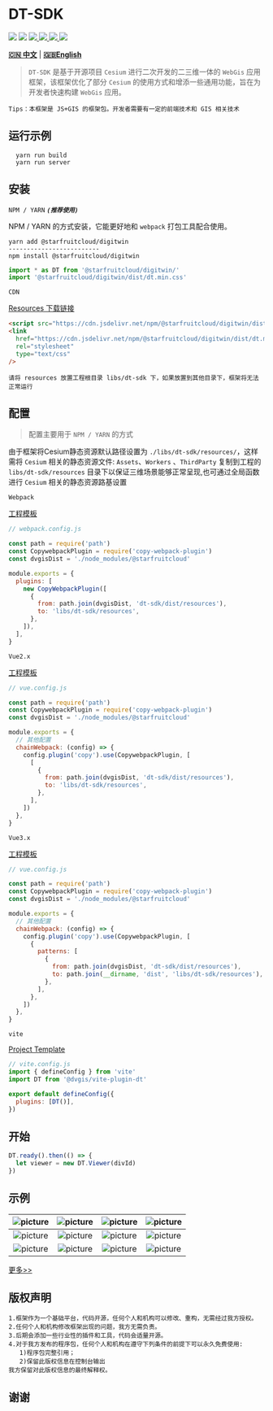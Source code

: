 # DT-SDK

<p>
<img src="https://img.shields.io/github/actions/workflow/status/dvgis/dt-sdk/build.yml"/>
<img src="https://img.shields.io/badge/license-Apache%202-blue"/>
<a href="https://www.npmjs.com/package/@starfruitcloud/digitwin" target="_blank">
 <img src="https://img.shields.io/npm/v/@starfruitcloud/digitwin?color=orange&logo=npm" />
</a>
<a href="https://www.npmjs.com/package/@starfruitcloud/digitwin" target="_blank">
 <img src="https://img.shields.io/npm/dt/@starfruitcloud/digitwin?logo=npm"/>
</a>
<a href="https://resource.dvgis.cn/dt-docs/zh/" target="_blank">
 <img src="https://img.shields.io/badge/docs-online-yellow.svg"/>
</a>
<a href="http://www.shuqin.cc" target="_blank">
 <img src="https://img.shields.io/badge/demo-online-red.svg"/>
</a>
</p>

[**🇨🇳 中文**](./README_zh.md) | [**🇬🇧English**](./README.md)

> `DT-SDK` 是基于开源项目 `Cesium` 进行二次开发的二三维一体的 `WebGis` 应用框架，该框架优化了部分 `Cesium` 的使用方式和增添一些通用功能，旨在为开发者快速构建 `WebGis` 应用。

```warning
Tips：本框架是 JS+GIS 的框架包。开发者需要有一定的前端技术和 GIS 相关技术
```

## 运行示例

```shell
  yarn run build
  yarn run server
```

## 安装

`NPM / YARN` **_`(推荐使用)`_**

NPM / YARN 的方式安装，它能更好地和 `webpack` 打包工具配合使用。

```shell
yarn add @starfruitcloud/digitwin
-------------------------
npm install @starfruitcloud/digitwin
```

```js
import * as DT from '@starfruitcloud/digitwin/' 
import '@starfruitcloud/digitwin/dist/dt.min.css' 
```

`CDN`

[Resources 下载链接](https://github.com/starfruitcloud/digitwin/releases)

```html
<script src="https://cdn.jsdelivr.net/npm/@starfruitcloud/digitwin/dist/dt.base.js"></script>
<link
  href="https://cdn.jsdelivr.net/npm/@starfruitcloud/digitwin/dist/dt.min.css"
  rel="stylesheet"
  type="text/css"
/>
```

```
请将 resources 放置工程根目录 libs/dt-sdk 下，如果放置到其他目录下，框架将无法正常运行
```

## 配置

> 配置主要用于 `NPM / YARN` 的方式

由于框架将Cesium静态资源默认路径设置为 `./libs/dt-sdk/resources/`，这样需将 `Cesium` 相关的静态资源文件: `Assets`、`Workers` 、`ThirdParty` 复制到工程的 `libs/dt-sdk/resources` 目录下以保证三维场景能够正常呈现,也可通过全局函数进行 `Cesium` 相关的静态资源路基设置

`Webpack`

[工程模板](https://github.com/cavencj/dt-vue-app)

```js
// webpack.config.js

const path = require('path')
const CopywebpackPlugin = require('copy-webpack-plugin')
const dvgisDist = './node_modules/@starfruitcloud'

module.exports = {
  plugins: [
    new CopyWebpackPlugin([
      {
        from: path.join(dvgisDist, 'dt-sdk/dist/resources'),
        to: 'libs/dt-sdk/resources',
      },
    ]),
  ],
}
```

`Vue2.x`

[工程模板](https://github.com/dvgis/dt-vue)

```js
// vue.config.js

const path = require('path')
const CopywebpackPlugin = require('copy-webpack-plugin')
const dvgisDist = './node_modules/@starfruitcloud'

module.exports = {
  // 其他配置
  chainWebpack: (config) => {
    config.plugin('copy').use(CopywebpackPlugin, [
      [
        {
          from: path.join(dvgisDist, 'dt-sdk/dist/resources'),
          to: 'libs/dt-sdk/resources',
        },
      ],
    ])
  },
}
```

`Vue3.x`

[工程模板](https://github.com/dvgis/dt-vue-next)

```js
// vue.config.js

const path = require('path')
const CopywebpackPlugin = require('copy-webpack-plugin')
const dvgisDist = './node_modules/@starfruitcloud'

module.exports = {
  // 其他配置
  chainWebpack: (config) => {
    config.plugin('copy').use(CopywebpackPlugin, [
      {
        patterns: [
          {
            from: path.join(dvgisDist, 'dt-sdk/dist/resources'),
            to: path.join(__dirname, 'dist', 'libs/dt-sdk/resources'),
          },
        ],
      },
    ])
  },
}
```

`vite`

[Project Template](https://github.com/dvgis/dt-vite)

```js
// vite.config.js
import { defineConfig } from 'vite'
import DT from '@dvgis/vite-plugin-dt'

export default defineConfig({
  plugins: [DT()],
})
```

## 开始

```js
DT.ready().then(() => {
  let viewer = new DT.Viewer(divId)
})
```

## 示例

|           ![picture](https://www.shuqin.cc/examples/previews/baselayer/online/baidu.png)           |     ![picture](http://www.shuqin.cc/examples/previews/baselayer/online/tdt.png)      |     ![picture](http://www.shuqin.cc/examples/previews/baselayer/online/arcgis.png?v=3)     |        ![picture](http://www.shuqin.cc/examples/previews/mini-scene/china.gif)         |
|:------------------------------------------------------------------------------------------------:|:----------------------------------------------------------------------------------:|:----------------------------------------------------------------------------------------:|:------------------------------------------------------------------------------------:|
|               ![picture](http://www.shuqin.cc/examples/previews/mini-scene/dfmz.gif)               |    ![picture](http://www.shuqin.cc/examples/previews/mini-scene/factory.gif)     |        ![picture](http://www.shuqin.cc/examples/previews/layer/cluster_circle.gif)         | ![picture](http://www.shuqin.cc/examples/previews/model/3dtiles/shp_custom_shader.gif) |
|        ![picture](http://www.shuqin.cc/examples/previews/overlay/polyline/image_trail.gif)         | ![picture](http://www.shuqin.cc/examples/previews/overlay/others/wall_trail.gif) |       ![picture](http://www.shuqin.cc/examples/previews/overlay/primitive/water.gif)       |      ![picture](http://www.shuqin.cc/examples/previews/scene-ext/tools/plot.png)       |


[更多>>](http://www.shuqin.cc/#/examples)


## 版权声明

```warning
1.框架作为一个基础平台，代码开源，任何个人和机构可以修改、重构，无需经过我方授权。
2.任何个人和机构修改框架出现的问题，我方无需负责。
3.后期会添加一些行业性的插件和工具，代码会适量开源。
4.对于我方发布的程序包，任何个人和机构在遵守下列条件的前提下可以永久免费使用:
   1)程序包完整引用；
   2)保留此版权信息在控制台输出
我方保留对此版权信息的最终解释权。
```

## 谢谢

